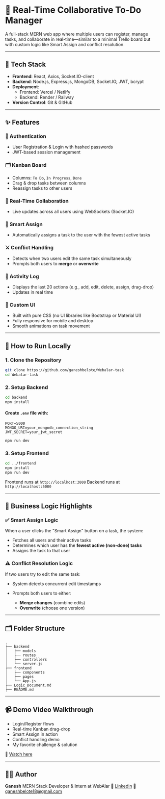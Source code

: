 # 🔄 Real-Time Collaborative To-Do Manager

A full-stack MERN web app where multiple users can register, manage tasks, and collaborate in real-time—similar to a minimal Trello board but with custom logic like Smart Assign and conflict resolution.

---

## 🧰 Tech Stack

- **Frontend**: React, Axios, Socket.IO-client
- **Backend**: Node.js, Express.js, MongoDB, Socket.IO, JWT, bcrypt
- **Deployment**:
  - Frontend: Vercel / Netlify
  - Backend: Render / Railway
- **Version Control**: Git & GitHub

---

## ✨ Features

### 🔐 Authentication
- User Registration & Login with hashed passwords
- JWT-based session management

### 🗂 Kanban Board
- Columns: `To Do`, `In Progress`, `Done`
- Drag & drop tasks between columns
- Reassign tasks to other users

### 🔁 Real-Time Collaboration
- Live updates across all users using WebSockets (Socket.IO)

### 🧠 Smart Assign
- Automatically assigns a task to the user with the fewest active tasks

### ⚔️ Conflict Handling
- Detects when two users edit the same task simultaneously
- Prompts both users to **merge** or **overwrite**

### 📜 Activity Log
- Displays the last 20 actions (e.g., add, edit, delete, assign, drag-drop)
- Updates in real time

### 🎨 Custom UI
- Built with pure CSS (no UI libraries like Bootstrap or Material UI)
- Fully responsive for mobile and desktop
- Smooth animations on task movement

---

## 🧪 How to Run Locally

### 1. Clone the Repository

```bash
git clone https://github.com/ganeshbelote/Webalar-task
cd Webalar-task
````

### 2. Setup Backend

```bash
cd backend
npm install
```

#### Create `.env` file with:

```
PORT=5000
MONGO_URI=your_mongodb_connection_string
JWT_SECRET=your_jwt_secret
```

```bash
npm run dev
```

### 3. Setup Frontend

```bash
cd ../frontend
npm install
npm run dev
```

Frontend runs at `http://localhost:3000`
Backend runs at `http://localhost:5000`

---

## 🧩 Business Logic Highlights

### ✅ Smart Assign Logic

When a user clicks the "Smart Assign" button on a task, the system:

* Fetches all users and their active tasks
* Determines which user has the **fewest active (non-done) tasks**
* Assigns the task to that user

### ⚠️ Conflict Resolution Logic

If two users try to edit the same task:

* System detects concurrent edit timestamps
* Prompts both users to either:

  * **Merge changes** (combine edits)
  * **Overwrite** (choose one version)


---

## 🗂 Folder Structure

```
.
├── backend
│   ├── models
│   ├── routes
│   ├── controllers
│   └── server.js
├── frontend
│   ├── components
│   ├── pages
│   └── App.js
├── Logic_Document.md
├── README.md
```

---

## 📹 Demo Video Walkthrough

* Login/Register flows
* Real-time Kanban drag-drop
* Smart Assign in action
* Conflict handling demo
* My favorite challenge & solution

🎥 [Watch here](https://www.linkedin.com/in/ganesh-belote-47a291277)

---

## 🙋‍♂️ Author

**Ganesh**
MERN Stack Developer & Intern at WebAlar
🔗 [LinkedIn](https://www.linkedin.com/in/ganesh-belote-47a291277)
📧 [ganeshbelote18@gmail.com](mailto:ganeshbelote18@gmail.com)




